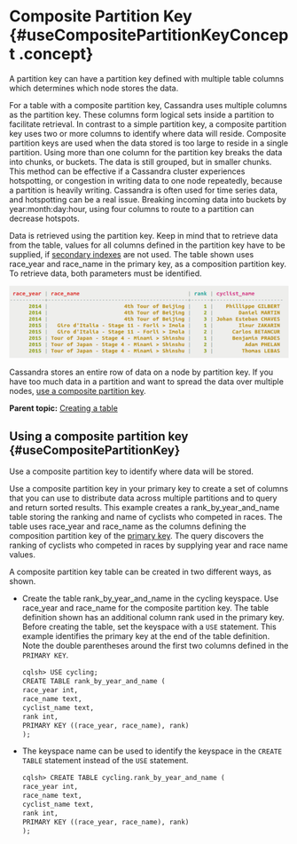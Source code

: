 # Composite Partition Key {#useCompositePartitionKeyConcept .concept}

A partition key can have a partition key defined with multiple table columns which determines which node stores the data.

For a table with a composite partition key, Cassandra uses multiple columns as the partition key. These columns form logical sets inside a partition to facilitate retrieval. In contrast to a simple partition key, a composite partition key uses two or more columns to identify where data will reside. Composite partition keys are used when the data stored is too large to reside in a single partition. Using more than one column for the partition key breaks the data into chunks, or buckets. The data is still grouped, but in smaller chunks. This method can be effective if a Cassandra cluster experiences hotspotting, or congestion in writing data to one node repeatedly, because a partition is heavily writing. Cassandra is often used for time series data, and hotspotting can be a real issue. Breaking incoming data into buckets by year:month:day:hour, using four columns to route to a partition can decrease hotspots.

Data is retrieved using the partition key. Keep in mind that to retrieve data from the table, values for all columns defined in the partition key have to be supplied, if [secondary indexes](useCreateQueryIndexes.md) are not used. The table shown uses race\_year and race\_name in the primary key, as a composition partition key. To retrieve data, both parameters must be identified.

![](../images/screenshots/compositePartitionKey.png)

Cassandra stores an entire row of data on a node by partition key. If you have too much data in a partition and want to spread the data over multiple nodes, [use a composite partition key](useCompositePartitionKeyConcept.md#).

**Parent topic:** [Creating a table](../../cql/cql_using/useCreateTableTOC.md)

## Using a composite partition key {#useCompositePartitionKey}

Use a composite partition key to identify where data will be stored.

Use a composite partition key in your primary key to create a set of columns that you can use to distribute data across multiple partitions and to query and return sorted results. This example creates a rank\_by\_year\_and\_name table storing the ranking and name of cyclists who competed in races. The table uses race\_year and race\_name as the columns defining the composition partition key of the [primary key](/en/glossary/doc/glossary/gloss_primary_key.html). The query discovers the ranking of cyclists who competed in races by supplying year and race name values.

A composite partition key table can be created in two different ways, as shown.

-   Create the table rank\_by\_year\_and\_name in the cycling keyspace. Use race\_year and race\_name for the composite partition key. The table definition shown has an additional column rank used in the primary key. Before creating the table, set the keyspace with a `USE` statement. This example identifies the primary key at the end of the table definition. Note the double parentheses around the first two columns defined in the `PRIMARY KEY`.

    ```
    cqlsh> USE cycling;
    CREATE TABLE rank_by_year_and_name ( 
    race_year int, 
    race_name text, 
    cyclist_name text, 
    rank int, 
    PRIMARY KEY ((race_year, race_name), rank) 
    );
    ```

-   The keyspace name can be used to identify the keyspace in the `CREATE TABLE` statement instead of the `USE` statement.

    ```
    cqlsh> CREATE TABLE cycling.rank_by_year_and_name ( 
    race_year int, 
    race_name text, 
    cyclist_name text, 
    rank int, 
    PRIMARY KEY ((race_year, race_name), rank) 
    );
    ```


